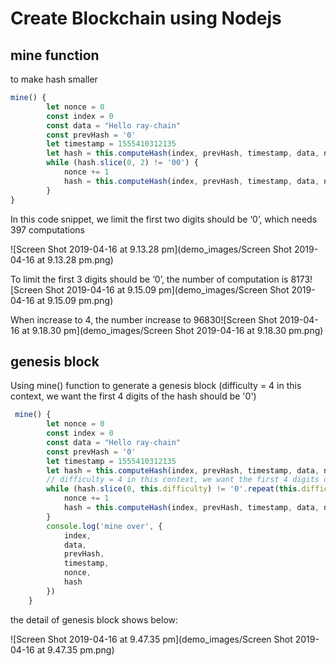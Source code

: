 # Create Blockchain using Nodejs



## mine function

to make hash smaller

```js
mine() {
        let nonce = 0
        const index = 0
        const data = "Hello ray-chain"
        const prevHash = '0'
        let timestamp = 1555410312135
        let hash = this.computeHash(index, prevHash, timestamp, data, nonce)
        while (hash.slice(0, 2) != '00') {
            nonce += 1
            hash = this.computeHash(index, prevHash, timestamp, data, nonce)
        }
}
```

In this code snippet, we limit the first two digits should be ‘0’, which needs 397 computations

![Screen Shot 2019-04-16 at 9.13.28 pm](demo_images/Screen Shot 2019-04-16 at 9.13.28 pm.png)



To limit the first 3 digits should be ‘0’, the number of computation is 8173![Screen Shot 2019-04-16 at 9.15.09 pm](demo_images/Screen Shot 2019-04-16 at 9.15.09 pm.png)



When increase to 4, the number increase to 96830![Screen Shot 2019-04-16 at 9.18.30 pm](demo_images/Screen Shot 2019-04-16 at 9.18.30 pm.png)

 

## genesis block

Using mine() function to generate a genesis block (difficulty = 4 in this context, we want the first 4 digits of the hash should be '0')

```js
 mine() {
        let nonce = 0
        const index = 0
        const data = "Hello ray-chain"
        const prevHash = '0'
        let timestamp = 1555410312135
        let hash = this.computeHash(index, prevHash, timestamp, data, nonce)
        // difficulty = 4 in this context, we want the first 4 digits of the hash should be '0'
        while (hash.slice(0, this.difficulty) != '0'.repeat(this.difficulty)) {
            nonce += 1
            hash = this.computeHash(index, prevHash, timestamp, data, nonce)
        }
        console.log('mine over', {
            index,
            data,
            prevHash,
            timestamp,
            nonce,
            hash
        })
    }
```

the detail of genesis block shows below:

![Screen Shot 2019-04-16 at 9.47.35 pm](demo_images/Screen Shot 2019-04-16 at 9.47.35 pm.png)


